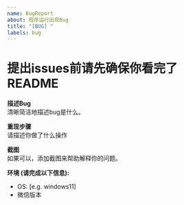 ```yaml
---
name: BugReport
about: 程序运行出现Bug
title: "[BUG] "
labels: bug
---
```

# 提出issues前请先确保你看完了README

**描述Bug**  
清晰简洁地描述bug是什么。

**重现步骤**  
请描述你做了什么操作


**截图**  
如果可以，添加截图来帮助解释你的问题。

**环境 (请完成以下信息):**
- OS: [e.g. windows11]
- 微信版本

